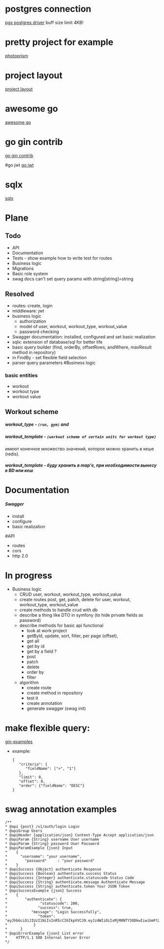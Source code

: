 
# postgres connection
[pgx postgres driver](https://habr.com/ru/company/oleg-bunin/blog/461935/)
    buff size limit 4KB!
    
# pretty project for example
[photoprism](https://github.com/photoprism/photoprism)

# project layout
[project layout](https://github.com/golang-standards/project-layout)

# awesome go
[awesome go](https://awesome-go.com/)

# go gin contrib
[go gin contrib](https://github.com/gin-gonic/contrib)

#go jwt 
[go jwt](https://github.com/appleboy/gin-jwt) 

# sqlx
[sqlx](https://github.com/jmoiron/sqlx)
# Plane
## Todo 	
- API
- Documentation
- Tests - show example how to write test for routes
- Business logic
- Migrations
- Basic role system
- swag docs can't set query params with string\[string]=string

## Resolved
- routes: create, login
- middleware: jwt
- business logic
    - authorization
    - model of user, workout, workout_type, workout_value
    - password checking
- Swagger documentation: installed, configured and set basic realization
- sqlx: extension of database/sql for better life
- basic query builder (find, orderBy, offsetRows, andWhere, maxResult method in repository)
- in FindBy - set flexible field selection
- parser query parameters
#Business logic
### basic entities
 - workout
 - workout type
 - workout value
## Workout scheme
##### workout_type - `(run, gym)` and
##### workout_template - `(workout scheme of certain units for workout type)`
имеют конечное множество значений, которое можно хранить в кеше (redis).
##### workout_template - буду хранить в map'е, при необходимости вынесу в BD или кеш

# Documentation
##### Swagger
 - install
 - configure
 - basic realization
 
#API
 - routes
 - cors
 - http 2.0
 
# In progress
 - Business logic
    - CRUD user, workout, workout_type, workout_value
    - create routes post, get, patch, delete for user, workout, workout_type, workout_value
    - create methods to handle crud with db
    - describe a thing like DTO in symfony (to hide private fields as password)
    - describe methods for basic api functional 
        - look at work project
        - getById, update, sort, filter, per page (offset),        
        - get all
        - get by id
        - get by a field ?
        - post
        - patch
        - delete
        - order by
        - filter
    - algorithm
        - create route
        - create method in repository
        - test it
        - create annotation
        - generate swagger (swag init)
   
# make flexible query:
[gin-examples](https://riptutorial.com/go/example/29299/restfull-projects-api-with-gin)
 - example:
   ```
   {
      "criteria": {
         "fieldName": [">", "1"]
      },
      "limit": 0,
      "offset": 0,
      "order": {"fieldName": "DESC"}
   }
   ```
# swag annotation examples
```
/**
* @api {post} /v1/auth/login Login
* @apiGroup Users
* @apiHeader {application/json} Content-Type Accept application/json
* @apiParam {String} username User username
* @apiParam {String} password User Password
* @apiParamExample {json} Input
*    {
*      "username": "your username",
*        "password"     : "your password"        
*    }
* @apiSuccess {Object} authenticate Response
* @apiSuccess {Boolean} authenticate.success Status
* @apiSuccess {Integer} authenticate.statuscode Status Code
* @apiSuccess {String} authenticate.message Authenticate Message
* @apiSuccess {String} authenticate.token Your JSON Token
* @apiSuccessExample {json} Success
*    {
*        "authenticate": {     
*               "statuscode": 200,
*              "success": true,
*           "message": "Login Successfully",
*              "token": "eyJhbGciOiJIUzI1NiIsInR5cCI6IkpXVCJ9.eyJzdWIiOiIxMjM0NTY3ODkwIiwibmFtZSI6IkpvaG4gRG9lIiwiYWRtaW4iOnRydWV9.TJVA95OrM7E2cBab30RMHrHDcEfxjoYZgeFONFh7HgQ"
*            }
*      }
* @apiErrorExample {json} List error
*    HTTP/1.1 500 Internal Server Error
*/
```